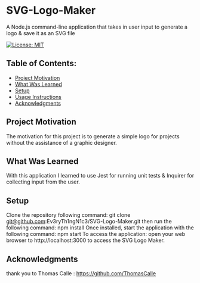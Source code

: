 # SVG-Logo-Maker
A Node.js command-line application that takes in user input to generate a logo 
& save it as an SVG file

[![License: MIT](https://img.shields.io/badge/License-MIT-yellow.svg)](https://opensource.org/licenses/MIT)

## Table of Contents:
- [Project Motivation](#project-motivation)
- [What Was Learned](#what-was-learned)
- [Setup](#setup)
- [Usage Instructions](#usage-instructions)
- [Acknowledgments](#acknowledgments)

## Project Motivation 
The motivation for this project is to generate a simple logo for projects 
without the assistance of a graphic designer.

## What Was Learned
With this application I learned to use Jest for running unit tests
& Inquirer for collecting input from the user.

## Setup
Clone the repository following command:
git clone git@github.com:Ev3ryTh1ngN1c3/SVG-Logo-Maker.git
then run the following command:
npm install
Once installed, start the application with the following command:
npm start
To access the application: open your web browser to http://localhost:3000 to access the SVG Logo Maker.

## Acknowledgments
thank you to Thomas Calle : https://github.com/ThomasCalle